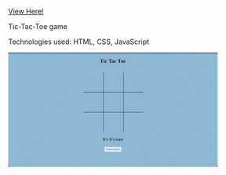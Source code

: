 [View Here!](https://npinak.github.io/tic-tac-toe/)

Tic-Tac-Toe game

Technologies used: HTML, CSS, JavaScript

![](https://github.com/npinak/tic-tac-toe/blob/main/tic-tac-toe.gif)
